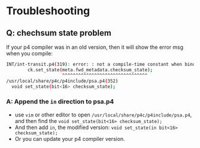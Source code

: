 # Troubleshooting

## Q: chechsum state problem 

If your p4 compiler was in an old version, then it will show the error msg when you compile: 

```sh
INT/int-transit.p4(319): error: : not a compile-time constant when binding to checksum_state
        ck.set_state(meta.fwd_metadata.checksum_state);
                     ^^^^^^^^^^^^^^^^^^^^^^^^^^^^^^^^
/usr/local/share/p4c/p4include/psa.p4(352)
  void set_state(bit<16> checksum_state);
```

### A: Append the `in` direction to psa.p4

* use `vim` or other editor to open `/usr/local/share/p4c/p4include/psa.p4`, and then find the `void set_state(bit<16> checksum_state);`
* And then add `in`, the modified version: `void set_state(in bit<16> checksum_state);`
* Or you can update your p4 compiler version.